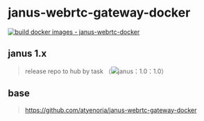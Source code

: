 
# janus-webrtc-gateway-docker
[![build docker images - janus-webrtc-docker](https://github.com/wangsrGit119/janus-webrtc-gateway-docker/actions/workflows/build-janus-gateway-docker-main.yml/badge.svg)](https://github.com/wangsrGit119/janus-webrtc-gateway-docker/actions/workflows/build-janus-gateway-docker-main.yml)
## janus 1.x

> release repo  to hub by task （![janus：1.0](https://github.com/meetecho/janus-gateway.git)：1.0）

## base 

> https://github.com/atyenoria/janus-webrtc-gateway-docker
